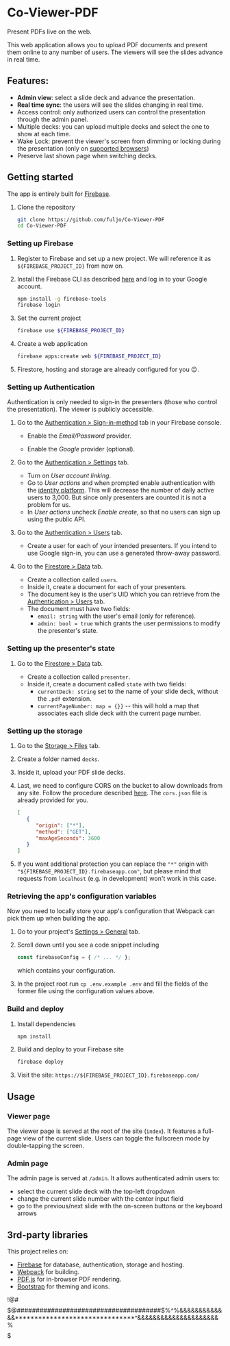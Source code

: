 # Co-Viewer-PDF

Present PDFs live on the web.

This web application allows you to upload PDF documents and present them online to any number of users. The viewers will see the slides advance in real time.

## Features:
- **Admin view**: select a slide deck and advance the presentation.
- **Real time sync**: the users will see the slides changing in real time.
- Access control: only authorized users can control the presentation through the admin panel.
- Multiple decks: you can upload multiple decks and select the one to show at each time.
- Wake Lock: prevent the viewer's screen from dimming or locking during the presentation (only on [supported browsers](https://developer.mozilla.org/en-US/docs/Web/API/Screen_Wake_Lock_API#browser_compatibility))
- Preserve last shown page when switching decks.

## Getting started

The app is entirely built for [Firebase](firebase.google.com).

1. Clone the repository
   ```sh
   git clone https://github.com/fuljo/Co-Viewer-PDF
   cd Co-Viewer-PDF
   ```

### Setting up Firebase

1. Register to Firebase and set up a new project. We will reference it as `${FIREBASE_PROJECT_ID}` from now on.

2. Install the Firebase CLI as described [here](https://firebase.google.com/docs/cli#install_the_firebase_cli) and log in to your Google account.
   ```sh
   npm install -g firebase-tools
   firebase login
   ```

3. Set the current project
   ```sh
   firebase use ${FIREBASE_PROJECT_ID}
   ```

4. Create a web application
   ```sh
   firebase apps:create web ${FIREBASE_PROJECT_ID}
   ```

5. Firestore, hosting and storage are already configured for you :wink:.

### Setting up Authentication

Authentication is only needed to sign-in the presenters (those who control the presentation). The viewer is publicly accessible.

1. Go to the [Authentication > Sign-in-method](https://console.firebase.google.com/project/_/authentication/providers) tab in your Firebase console.
   
   - Enable the *Email/Password* provider.

   - Enable the *Google* provider (optional).

2. Go to the [Authentication > Settings](https://console.firebase.google.com/project/_/authentication/settings) tab.

   - Turn on *User account linking*.
   - Go to *User actions* and when prompted enable authentication with the [identity platform](https://firebase.google.com/docs/auth#identity-platform). This will decrease the number of daily active users to 3,000. But since only presenters are counted it is not a problem for us.
   - In *User actions* uncheck *Enable create*, so that no users can sign up using the public API.

3. Go to the [Authentication > Users](https://console.firebase.google.com/project/_/authentication/users) tab.
   - Create a user for each of your intended presenters. If you intend to use Google sign-in, you can use a generated throw-away password.

4. Go to the [Firestore > Data](https://console.firebase.google.com/project/_/firestore/data) tab.
   - Create a collection called `users`.
   - Inside it, create a document for each of your presenters.
   - The document key is the user's UID which you can retrieve from the [Authentication > Users](https://console.firebase.google.com/project/_/authentication/users) tab.
   - The document must have two fields:
     - `email: string` with the user's email (only for reference).
     - `admin: bool = true` which grants the user permissions to modify the presenter's state.

### Setting up the presenter's state

1. Go to the [Firestore > Data](https://console.firebase.google.com/project/_/firestore/data) tab.

   - Create a collection called `presenter`.
   - Inside it, create a document called `state` with two fields:
     - `currentDeck: string` set to the name of your slide deck, without the `.pdf` extension.
     - `currentPageNumber: map = {}}` -- this will hold a map that associates each slide deck with the current page number.

### Setting up the storage

1. Go to the [Storage > Files](https://console.firebase.google.com/project/_/storage/) tab.

2. Create a folder named `decks`.

3. Inside it, upload your PDF slide decks.

4. Last, we need to configure CORS on the bucket to allow downloads from any site. Follow the procedure described [here](https://firebase.google.com/docs/storage/web/download-files#cors_configuration). The `cors.json` file is already provided for you.
   ```json
   [
      {
         "origin": ["*"],
         "method": ["GET"],
         "maxAgeSeconds": 3600
      }
   ]
   ```

5. If you want additional protection you can replace the `"*"` origin with `"${FIREBASE_PROJECT_ID}.firebaseapp.com"`, but please mind that requests from `localhost` (e.g. in development) won't work in this case.
   
### Retrieving the app's configuration variables

Now you need to locally store your app's configuration that Webpack can pick them up when building the app.

1. Go to your project's [Settings > General](https://console.firebase.google.com/project/_/settings/general) tab.

2. Scroll down until you see a code snippet including
   ```js
   const firebaseConfig = { /* ... */ };
   ```
   which contains your configuration.
3. In the project root run `cp .env.example .env` and fill the fields of the former file using the configuration values above.

### Build and deploy

1. Install dependencies
   ```sh
   npm install
   ```

2. Build and deploy to your Firebase site
   ```sh
   firebase deploy
   ```

3. Visit the site: `https://${FIREBASE_PROJECT_ID}.firebaseapp.com/`

## Usage

### Viewer page

The viewer page is served at the root of the site (`index`).
It features a full-page view of the current slide. Users can toggle the fullscreen mode by double-tapping the screen.

### Admin page

The admin page is served at `/admin`. It allows authenticated admin users to:
- select the current slide deck with the top-left dropdown
- change the current slide number with the center input field
- go to the previous/next slide with the on-screen buttons or the keyboard arrows


## 3rd-party libraries

This project relies on:
- [Firebase](https://firebase.google.com/) for database, authentication, storage and hosting.
- [Webpack](https://webpack.js.org/) for building.
- [PDF.js](https://mozilla.github.io/pdf.js/) for in-browser PDF rendering.
- [Bootstrap](https://getbootstrap.com/) for theming and icons.


!@#$$$$$$$$$$$$$$$$$$$$$$$$$$$$$$$$$@######################################$%^%&&&&&&&&&&&&&*******************************^&&&&&&&&&&&&&&&&&&&&&%$$$$$$$$$$$$$$$$$
